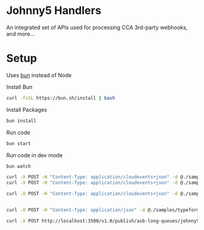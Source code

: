 # Johnny5 Handlers

An integrated set of APIs used for processing CCA 3rd-party webhooks, and more...

# Setup

Uses [bun](https://bun.sh/) instead of Node

Install Bun

```bash
curl -fsSL https://bun.sh/install | bash
```

Install Packages

```bash
bun install
```

Run code

```bash
bun start
```

Run code in dev mode

```bash
bun watch
```

```bash
curl -X POST -H "Content-Type: application/cloudevents+json" -d @./samples/typeform/webhooks/response.json http://localhost:3000/v1/typeform/webhooks/responses
curl -X POST -H "Content-Type: application/cloudevents+json" -d @./samples/pipedrive/webhooks/v2/deal.change-full.json http://localhost:3000/v1/pipedrive-v2/webhooks/deals

curl -X POST -H "Content-Type: application/cloudevents+json" -d @./samples/typeform/webhooks/response.json http://localhost:3000/v1/typeform/webhooks/responses/actionstep-task-completer


curl -X POST -H "Content-Type: application/json" -d @./samples/typeform/webhooks/btr-contract-response.json https://api-dev.conveyancing.com.au/integrations/v1/typeform/webhook

```

```bash
curl -X POST http://localhost:3500/v1.0/publish/asb-long-queues/johnny5 -H "Content-Type: application/cloudevents+json" -d '{"specversion" : "1.0", "type" : "com.dapr.cloudevent.sent", "source" : "testcloudeventspubsub", "subject" : "v1.send-email", "id" : "someCloudEventId", "time" : "2021-08-02T09:00:00Z", "datacontenttype" : "application/cloudevents+json", "data" : {"orderId": "100"}}'
```
```